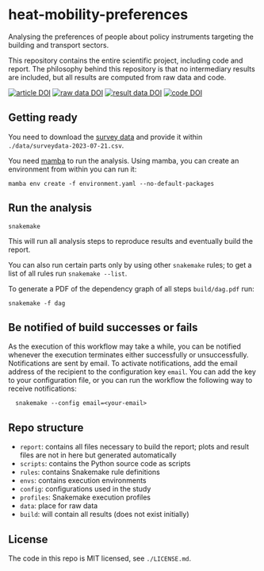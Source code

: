 # heat-mobility-preferences

Analysing the preferences of people about policy instruments targeting the building and transport sectors.

This repository contains the entire scientific project, including code and report. The philosophy behind this repository is that no intermediary results are included, but all results are computed from raw data and code.

[![article DOI](https://img.shields.io/badge/article-10.1088/2515--7620/acec39-blue)](https://doi.org/10.1088/2515-7620/acec39)
[![raw data DOI](https://img.shields.io/badge/raw_data-10.5281/zenodo.7803030-blue)](https://doi.org/10.5281/zenodo.7803030)
[![result data DOI](https://img.shields.io/badge/result_data-10.5281/zenodo.8171679-blue)](https://doi.org/10.5281/zenodo.8171679)
[![code DOI](https://img.shields.io/badge/code_archive-10.5281/zenodo.8171706-blue)](https://doi.org/10.5281/zenodo.8171706)

## Getting ready

You need to download the [survey data](https://doi.org/10.5281/zenodo.7803031) and provide it within `./data/surveydata-2023-07-21.csv`.

You need [mamba](https://mamba.readthedocs.io/en/latest/) to run the analysis. Using mamba, you can create an environment from within you can run it:

    mamba env create -f environment.yaml --no-default-packages

## Run the analysis

    snakemake

This will run all analysis steps to reproduce results and eventually build the report.

You can also run certain parts only by using other `snakemake` rules; to get a list of all rules run `snakemake --list`.

To generate a PDF of the dependency graph of all steps `build/dag.pdf` run:

    snakemake -f dag


## Be notified of build successes or fails

  As the execution of this workflow may take a while, you can be notified whenever the execution terminates either successfully or unsuccessfully. Notifications are sent by email. To activate notifications, add the email address of the recipient to the configuration key `email`. You can add the key to your configuration file, or you can run the workflow the following way to receive notifications:

      snakemake --config email=<your-email>

## Repo structure

* `report`: contains all files necessary to build the report; plots and result files are not in here but generated automatically
* `scripts`: contains the Python source code as scripts
* `rules`: contains Snakemake rule definitions
* `envs`: contains execution environments
* `config`: configurations used in the study
* `profiles`: Snakemake execution profiles
* `data`: place for raw data
* `build`: will contain all results (does not exist initially)

## License

The code in this repo is MIT licensed, see `./LICENSE.md`.
